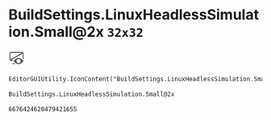 # BuildSettings.LinuxHeadlessSimulation.Small@2x `32x32`
<img src="/img/BuildSettings.LinuxHeadlessSimulation.Small@2x.png" width=32 height=32>

``` CSharp
EditorGUIUtility.IconContent("BuildSettings.LinuxHeadlessSimulation.Small@2x")
```
```
BuildSettings.LinuxHeadlessSimulation.Small@2x
```
```
6676424620479421655
```
